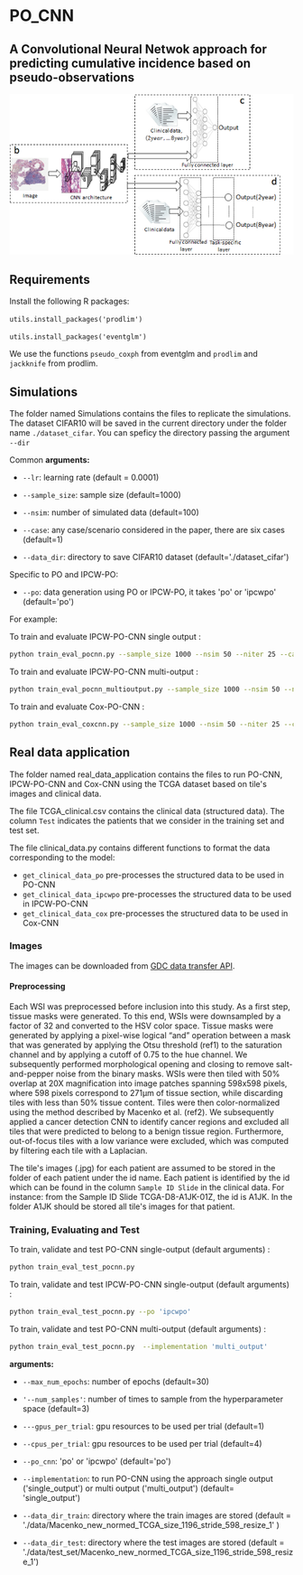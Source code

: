 # PO_CNN
## A Convolutional Neural Netwok approach for predicting cumulative incidence based on pseudo-observations

![](figure/2ndstage.png)

## Requirements
Install the following R packages: 

`utils.install_packages('prodlim')`

`utils.install_packages('eventglm')`

We use the functions `pseudo_coxph` from eventglm  and  `prodlim` and `jackknife` from prodlim.

## Simulations

The folder named Simulations contains the files to replicate the simulations.
The dataset CIFAR10 will be saved in the current directory under the folder name `./dataset_cifar`. You can speficy the directory passing the argument  `--dir`

Common **arguments:**

* `--lr`: learning rate (default = 0.0001)

* `--sample_size`: sample size (default=1000)

* `--nsim`: number of simulated data (default=100)

* `--case`: any case/scenario considered in the paper, there are six cases (default=1)

* `--data_dir`: directory to save CIFAR10 dataset (default='./dataset_cifar')

Specific to PO and IPCW-PO:

* `--po`: data generation using PO or IPCW-PO, it takes 'po' or 'ipcwpo' (default='po')

For example:

To train and evaluate IPCW-PO-CNN single output :
```sh
python train_eval_pocnn.py --sample_size 1000 --nsim 50 --niter 25 --case 5 --po 'ipcwpo'
```

To train and evaluate IPCW-PO-CNN multi-output :
```sh
python train_eval_pocnn_multioutput.py --sample_size 1000 --nsim 50 --niter 25 --case 5 --po 'ipcwpo'
```

To train and evaluate Cox-PO-CNN :
```sh
python train_eval_coxcnn.py --sample_size 1000 --nsim 50 --niter 25 --case 5
```


## Real data application
The folder named real_data_application contains the files to run PO-CNN, IPCW-PO-CNN and Cox-CNN using the TCGA dataset based on tile's images and clinical data.

The file TCGA_clinical.csv contains the clinical data (structured data). The column `Test` indicates the patients that we consider in the training set and test set.

The file clinical_data.py contains different functions to format the data corresponding to the model:
- `get_clinical_data_po` pre-processes the structured data to be used in PO-CNN
- `get_clinical_data_ipcwpo` pre-processes the structured data to be used in IPCW-PO-CNN
- `get_clinical_data_cox` pre-processes  the structured data to be used in Cox-CNN


### Images 
The images can be downloaded from [GDC data transfer API](https://gdc.cancer.gov/access-data/gdc-data-transfer-tool).

#### Preprocessing
Each WSI was preprocessed before inclusion into this study. As a first step, tissue masks were generated. To this end, WSIs were downsampled by a factor of 32 and converted to the HSV color space. Tissue masks were generated by applying a pixel-wise logical “and” operation between a mask that was generated by applying the Otsu threshold (ref1) to the saturation channel and by applying a cutoff of 0.75 to the hue channel. We subsequently performed morphological opening and closing to remove salt-and-pepper noise from the binary masks. WSIs were then tiled with 50% overlap at 20X magnification into image patches spanning 598x598 pixels, where 598 pixels correspond to 271µm of tissue section, while discarding tiles with less than 50% tissue content. Tiles were then color-normalized using the method described by Macenko et al. (ref2). We subsequently applied a cancer detection CNN to identify cancer regions and excluded all tiles that were predicted to belong to a benign tissue region. Furthermore, out-of-focus tiles with a low variance were excluded, which was computed by filtering each tile with a Laplacian. 

The tile's images (.jpg) for each patient are assumed to be stored in the folder of each patient under the id name. Each patient is identified by the id which can be found in the column `Sample ID Slide` in the clinical data. For instance: from the Sample ID Slide TCGA-D8-A1JK-01Z, the id is A1JK. In the folder A1JK should be stored all tile's images for that patient. 

### Training, Evaluating and Test

To train, validate and test PO-CNN single-output (default arguments) :
```sh
python train_eval_test_pocnn.py 
```
To train, validate and test IPCW-PO-CNN single-output (default arguments) :
```sh
python train_eval_test_pocnn.py --po 'ipcwpo' 
```
To train, validate and test PO-CNN multi-output (default arguments) :
```sh
python train_eval_test_pocnn.py  --implementation 'multi_output'
```

**arguments:**

* `--max_num_epochs`:  number of epochs (default=30)

* `'--num_samples'`: number of times to sample from the hyperparameter space  (default=3)

* `---gpus_per_trial`: gpu resources to be used per trial (default=1)

* `--cpus_per_trial`: gpu resources to be used per trial (default=4)

* `--po_cnn`: 'po' or 'ipcwpo' (default='po')

* `--implementation`: to run PO-CNN using the approach single output ('single_output') or multi output ('multi_output') (default= 'single_output')

* `--data_dir_train`: directory where the train images are stored (default = './data/Macenko_new_normed_TCGA_size_1196_stride_598_resize_1' )

* `--data_dir_test`: directory where the test images are stored (default = './data/test_set/Macenko_new_normed_TCGA_size_1196_stride_598_resize_1')


